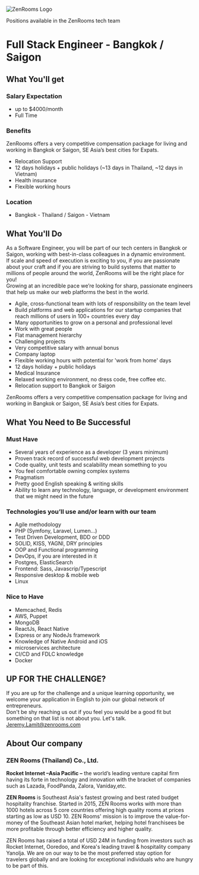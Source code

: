 ![ZenRooms Logo](https://avatars1.githubusercontent.com/u/38762288?s=400&u=552e85c61d757f399eedccea64e5a495f7b43415&v=4)

Positions available in the ZenRooms tech team

# Full Stack Engineer - Bangkok / Saigon

## What You'll get

### Salary Expectation

- up to $4000/month
- Full Time

### Benefits

ZenRooms offers a very competitive compensation package for living and working in Bangkok or Saigon, SE Asia’s best cities for Expats.
- Relocation Support
- 12 days holidays + public holidays (~13 days in Thailand, ~12 days in Vietnam)
- Health insurance
- Flexible working hours

### Location

- Bangkok - Thailand / Saigon - Vietnam

## What You'll Do

As a Software Engineer, you will be part of our tech centers in Bangkok or Saigon, working with best-in-class colleagues in a dynamic environment.  
If scale and speed of execution is exciting to you, if you are passionate about your craft and if you are striving to build systems that matter to millions of people around the world, ZenRooms will be the right place for you!  
Growing at an incredible pace we’re looking for sharp, passionate engineers that help us make our web platforms the best in the world.

- Agile, cross-functional team with lots of responsibility on the team level
- Build platforms and web applications for our startup companies that reach millions of users in 100+ countries every day
- Many opportunities to grow on a personal and professional level
- Work with great people
- Flat management hierarchy
- Challenging projects
- Very competitive salary with annual bonus
- Company laptop
- Flexible working hours with potential for 'work from home' days
- 12 days holiday + public holidays
- Medical Insurance
- Relaxed working environment, no dress code, free coffee etc.
- Relocation support to Bangkok or Saigon

ZenRooms offers a very competitive compensation package for living and working in Bangkok or Saigon, SE Asia’s best cities for Expats.

## What You Need to Be Successful

### Must Have

- Several years of experience as a developer (3 years minimum)
- Proven track record of successful web development projects
- Code quality, unit tests and scalability mean something to you
- You feel comfortable owning complex systems
- Pragmatism
- Pretty good English speaking & writing skills
- Ability to learn any technology, language, or development environment that we might need in the future

### Technologies you’ll use and/or learn with our team
- Agile methodology
- PHP (Symfony, Laravel, Lumen…)
- Test Driven Development, BDD or DDD 
- SOLID, KISS, YAGNI, DRY principles
- OOP and Functional programming
- DevOps, if you are interested in it
- Postgres, ElasticSearch
- Frontend: Sass, Javascrip/Typescript
- Responsive desktop & mobile web
- Linux

### Nice to Have
- Memcached, Redis
- AWS, Puppet
- MongoDB
- ReactJs, React Native
- Express or any NodeJs framework
- Knowledge of Native Android and iOS
- microservices architecture
- CI/CD and FDLC knowledge
- Docker

## UP FOR THE CHALLENGE?
If you are up for the challenge and a unique learning opportunity, we welcome your application in English to join our global network of entrepreneurs.  
Don't be shy reaching us out if you feel you would be a good fit but something on that list is not about you. Let's talk.
Jeremy.Lamit@zenrooms.com

## About Our company
### ZEN Rooms (Thailand) Co., Ltd.
**Rocket Internet –Asia Pacific –** the world’s leading venture capital firm having its forte in technology and innovation with the bracket of companies such as Lazada, FoodPanda, Zalora, Vaniday,etc.
  
**ZEN Rooms** is Southeast Asia's fastest growing and best rated budget hospitality franchise. 
Started in 2015, ZEN Rooms works with more than 1000 hotels across 5 core countries offering high quality rooms at prices starting as low as USD 10. ZEN Rooms' mission is to improve the value-for-money of the Southeast Asian hotel market, helping hotel franchisees be more profitable through better efficiency and higher quality.
  
ZEN Rooms has raised a total of USD 24M in funding from investors such as Rocket Internet, Ooredoo, and Korea's leading travel & hospitality company Yanolja.  We are on our way to be the most preferred stay option for travelers globally and are looking for exceptional individuals who are hungry to be part of this. 
